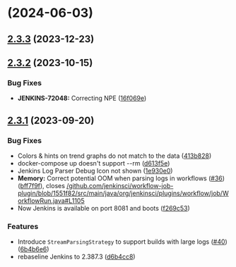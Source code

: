 # [](https://github.com/jenkinsci/log-parser-plugin/compare/v2.3.3...v) (2024-06-03)



## [2.3.3](https://github.com/jenkinsci/log-parser-plugin/compare/v2.3.2...v2.3.3) (2023-12-23)



## [2.3.2](https://github.com/jenkinsci/log-parser-plugin/compare/v2.3.1...v2.3.2) (2023-10-15)


### Bug Fixes

* **JENKINS-72048:** Correcting NPE ([16f069e](https://github.com/jenkinsci/log-parser-plugin/commit/16f069e6faea50630b4869337aa1703188b1e52c))



## [2.3.1](https://github.com/jenkinsci/log-parser-plugin/compare/d613f5ef8a166edc518f580165a8367746a463c0...v2.3.1) (2023-09-20)


### Bug Fixes

* Colors & hints on trend graphs do not match to the data ([413b828](https://github.com/jenkinsci/log-parser-plugin/commit/413b828a52855a6345f72e869ba803544393160e))
* docker-compose up doesn't support --rm ([d613f5e](https://github.com/jenkinsci/log-parser-plugin/commit/d613f5ef8a166edc518f580165a8367746a463c0))
* Jenkins Log Parser Debug Icon not shown  ([1e930e0](https://github.com/jenkinsci/log-parser-plugin/commit/1e930e00df73337ea75d8fe8d9caa38e3d7a792a))
* **Memory:** Correct potential OOM when parsing logs in workflows ([#36](https://github.com/jenkinsci/log-parser-plugin/issues/36)) ([bff7f9f](https://github.com/jenkinsci/log-parser-plugin/commit/bff7f9f53820aade452a4c44441bbfabc905931e)), closes [/github.com/jenkinsci/workflow-job-plugin/blob/1551f82/src/main/java/org/jenkinsci/plugins/workflow/job/WorkflowRun.java#L1105](https://github.com//github.com/jenkinsci/workflow-job-plugin/blob/1551f82/src/main/java/org/jenkinsci/plugins/workflow/job/WorkflowRun.java/issues/L1105)
* Now Jenkins is available on port 8081 and boots ([f269c53](https://github.com/jenkinsci/log-parser-plugin/commit/f269c53fa0ddb5ae28ae3719afe6d6ee3ccc9d8e))


### Features

* Introduce `StreamParsingStrategy` to support builds with large logs ([#40](https://github.com/jenkinsci/log-parser-plugin/issues/40)) ([6b4b6e6](https://github.com/jenkinsci/log-parser-plugin/commit/6b4b6e6c95a7da4eaf49d6fe4be937da95ffc11b))
* rebaseline Jenkins to 2.387.3 ([d6b4cc8](https://github.com/jenkinsci/log-parser-plugin/commit/d6b4cc8e995221d354fd4d5cf09a5787c23af73b))



